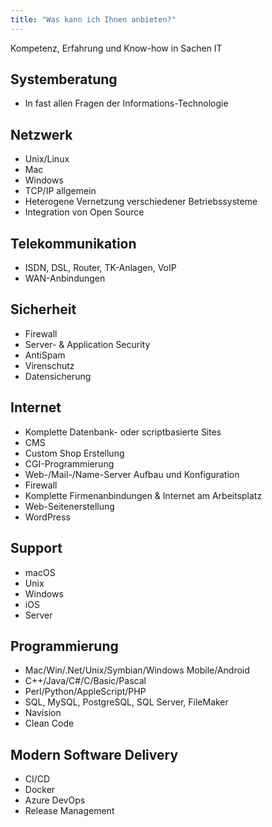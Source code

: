 ```yaml
---
title: "Was kann ich Ihnen anbieten?"
---
```


Kompetenz, Erfahrung und Know-how in Sachen IT

## Systemberatung
- In fast allen Fragen der Informations-Technologie

## Netzwerk
- Unix/Linux
- Mac
- Windows
- TCP/IP allgemein
- Heterogene Vernetzung verschiedener Betriebssysteme
- Integration von Open Source

## Telekommunikation
- ISDN, DSL, Router, TK-Anlagen, VoIP
- WAN-Anbindungen

## Sicherheit
- Firewall
- Server- & Application Security
- AntiSpam
- Virenschutz
- Datensicherung

## Internet
- Komplette Datenbank- oder scriptbasierte Sites
- CMS
- Custom Shop Erstellung
- CGI-Programmierung
- Web-/Mail-/Name-Server Aufbau und Konfiguration
- Firewall
- Komplette Firmenanbindungen & Internet am Arbeitsplatz
- Web-Seitenerstellung
- WordPress

## Support
- macOS
- Unix
- Windows
- iOS
- Server

## Programmierung
- Mac/Win/.Net/Unix/Symbian/Windows Mobile/Android
- C++/Java/C#/C/Basic/Pascal
- Perl/Python/AppleScript/PHP
- SQL, MySQL, PostgreSQL, SQL Server, FileMaker
- Navision
- Clean Code

## Modern Software Delivery
- CI/CD
- Docker
- Azure DevOps
- Release Management
